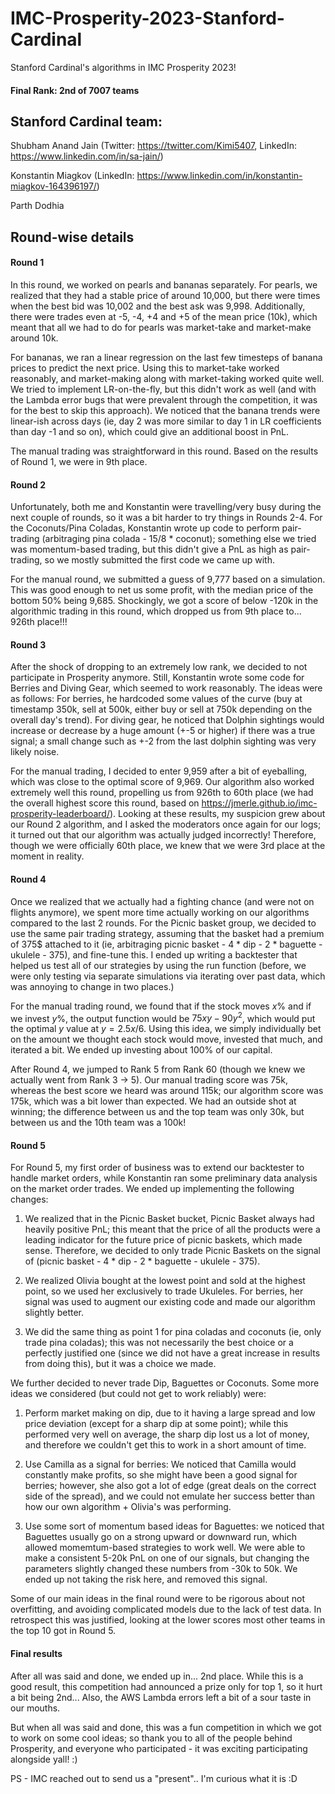 # IMC-Prosperity-2023-Stanford-Cardinal

Stanford Cardinal's algorithms in IMC Prosperity 2023! 
#### Final Rank: 2nd of 7007 teams

## Stanford Cardinal team:

Shubham Anand Jain (Twitter: https://twitter.com/Kimi5407, LinkedIn: https://www.linkedin.com/in/sa-jain/)

Konstantin Miagkov (LinkedIn: https://www.linkedin.com/in/konstantin-miagkov-164396197/)

Parth Dodhia

## Round-wise details

#### Round 1

In this round, we worked on pearls and bananas separately. For pearls, we realized that they had a stable price of around 10,000, but there were times when the best bid was 10,002 and the best ask was 9,998. Additionally, there were trades even at -5, -4, +4 and +5 of the mean price (10k), which meant that all we had to do for pearls was market-take and market-make around 10k.

For bananas, we ran a linear regression on the last few timesteps of banana prices to predict the next price. Using this to market-take worked reasonably, and market-making along with market-taking worked quite well. We tried to implement LR-on-the-fly, but this didn't work as well (and with the Lambda error bugs that were prevalent through the competition, it was for the best to skip this approach). We noticed that the banana trends were linear-ish across days (ie, day 2 was more similar to day 1 in LR coefficients than day -1 and so on), which could give an additional boost in PnL.

The manual trading was straightforward in this round. Based on the results of Round 1, we were in 9th place.

#### Round 2

Unfortunately, both me and Konstantin were travelling/very busy during the next couple of rounds, so it was a bit harder to try things in Rounds 2-4. For the Coconuts/Pina Coladas, Konstantin wrote up code to perform pair-trading (arbitraging pina colada - 15/8 * coconut); something else we tried was momentum-based trading, but this didn't give a PnL as high as pair-trading, so we mostly submitted the first code we came up with.

For the manual round, we submitted a guess of 9,777 based on a simulation. This was good enough to net us some profit, with the median price of the bottom 50% being 9,685. Shockingly, we got a score of below -120k in the algorithmic trading in this round, which dropped us from 9th place to... 926th place!!!

#### Round 3

After the shock of dropping to an extremely low rank, we decided to not participate in Prosperity anymore. Still, Konstantin wrote some code for Berries and Diving Gear, which seemed to work reasonably. The ideas were as follows: For berries, he hardcoded some values of the curve (buy at timestamp 350k, sell at 500k, either buy or sell at 750k depending on the overall day's trend). For diving gear, he noticed that Dolphin sightings would increase or decrease by a huge amount (+-5 or higher) if there was a true signal; a small change such as +-2 from the last dolphin sighting was very likely noise.

For the manual trading, I decided to enter 9,959 after a bit of eyeballing, which was close to the optimal score of 9,969. Our algorithm also worked extremely well this round, propelling us from 926th to 60th place (we had the overall highest score this round, based on https://jmerle.github.io/imc-prosperity-leaderboard/). Looking at these results, my suspicion grew about our Round 2 algorithm, and I asked the moderators once again for our logs; it turned out that our algorithm was actually judged incorrectly! Therefore, though we were officially 60th place, we knew that we were 3rd place at the moment in reality.

#### Round 4

Once we realized that we actually had a fighting chance (and were not on flights anymore), we spent more time actually working on our algorithms compared to the last 2 rounds. For the Picnic basket group, we decided to use the same pair trading strategy, assuming that the basket had a premium of 375$ attached to it (ie, arbitraging picnic basket - 4 * dip - 2 * baguette - ukulele - 375), and fine-tune this. I ended up writing a backtester that helped us test all of our strategies by using the run function (before, we were only testing via separate simulations via iterating over past data, which was annoying to change in two places.)

For the manual trading round, we found that if the stock moves $x$% and if we invest $y$%, the output function would be $75xy-90y^2$, which would put the optimal $y$ value at $y = 2.5x/6$. Using this idea, we simply individually bet on the amount we thought each stock would move, invested that much, and iterated a bit. We ended up investing about 100% of our capital.

After Round 4, we jumped to Rank 5 from Rank 60 (though we knew we actually went from Rank 3 -> 5). Our manual trading score was 75k, whereas the best score we heard was around 115k; our algorithm score was 175k, which was a bit lower than expected. We had an outside shot at winning; the difference between us and the top team was only 30k, but between us and the 10th team was a 100k! 

#### Round 5

For Round 5, my first order of business was to extend our backtester to handle market orders, while Konstantin ran some preliminary data analysis on the market order trades. We ended up implementing the following changes:

1. We realized that in the Picnic Basket bucket, Picnic Basket always had heavily positive PnL; this meant that the price of all the products were a leading indicator for the future price of picnic baskets, which made sense. Therefore, we decided to only trade Picnic Baskets on the signal of (picnic basket - 4 * dip - 2 * baguette - ukulele - 375).

2. We realized Olivia bought at the lowest point and sold at the highest point, so we used her exclusively to trade Ukuleles. For berries, her signal was used to augment our existing code and made our algorithm slightly better.

3. We did the same thing as point 1 for pina coladas and coconuts (ie, only trade pina coladas); this was not necessarily the best choice or a perfectly justified one (since we did not have a great increase in results from doing this), but it was a choice we made.

We further decided to never trade Dip, Baguettes or Coconuts. Some more ideas we considered (but could not get to work reliably) were:

1. Perform market making on dip, due to it having a large spread and low price deviation (except for a sharp dip at some point); while this performed very well on average, the sharp dip lost us a lot of money, and therefore we couldn't get this to work in a short amount of time.

2. Use Camilla as a signal for berries: We noticed that Camilla would constantly make profits, so she might have been a good signal for berries; however, she also got a lot of edge (great deals on the correct side of the spread), and we could not emulate her success better than how our own algorithm + Olivia's was performing.

3. Use some sort of momentum based ideas for Baguettes: we noticed that Baguettes usually go on a strong upward or downward run, which allowed momemtum-based strategies to work well. We were able to make a consistent 5-20k PnL on one of our signals, but changing the parameters slightly changed these numbers from -30k to 50k. We ended up not taking the risk here, and removed this signal.

Some of our main ideas in the final round were to be rigorous about not overfitting, and avoiding complicated models due to the lack of test data. In retrospect this was justified, looking at the lower scores most other teams in the top 10 got in Round 5.

#### Final results

After all was said and done, we ended up in... 2nd place. While this is a good result, this competition had announced a prize only for top 1, so it hurt a bit being 2nd... Also, the AWS Lambda errors left a bit of a sour taste in our mouths.

But when all was said and done, this was a fun competition in which we got to work on some cool ideas; so thank you to all of the people behind Prosperity, and everyone who participated - it was exciting participating alongside yall! :) 

PS - IMC reached out to send us a "present".. I'm curious what it is :D
